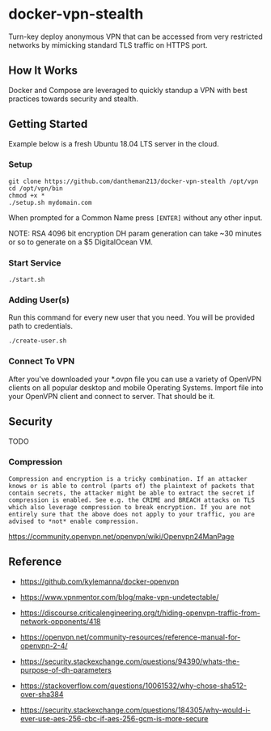 # docker-vpn-stealth

Turn-key deploy anonymous VPN that can be accessed from very restricted networks by mimicking standard TLS traffic on HTTPS port.

## How It Works

Docker and Compose are leveraged to quickly standup a VPN with best practices towards security and stealth.

## Getting Started

Example below is a fresh Ubuntu 18.04 LTS server in the cloud.

### Setup

```
git clone https://github.com/dantheman213/docker-vpn-stealth /opt/vpn
cd /opt/vpn/bin
chmod +x *
./setup.sh mydomain.com
```

When prompted for a Common Name press `[ENTER]` without any other input.

NOTE: RSA 4096 bit encryption DH param generation can take ~30 minutes or so to generate on a $5 DigitalOcean VM.

### Start Service

```
./start.sh
```

### Adding User(s)

Run this command for every new user that you need. You will be provided path to credentials.

```
./create-user.sh
```

### Connect To VPN

After you've downloaded your *.ovpn file you can use a variety of OpenVPN clients on all popular desktop and mobile Operating Systems. Import file into your OpenVPN client and connect to server. That should be it.

## Security

TODO

### Compression

```
Compression and encryption is a tricky combination. If an attacker knows or is able to control (parts of) the plaintext of packets that contain secrets, the attacker might be able to extract the secret if compression is enabled. See e.g. the CRIME and BREACH attacks on TLS which also leverage compression to break encryption. If you are not entirely sure that the above does not apply to your traffic, you are advised to *not* enable compression.
```

https://community.openvpn.net/openvpn/wiki/Openvpn24ManPage

## Reference

* https://github.com/kylemanna/docker-openvpn

* https://www.vpnmentor.com/blog/make-vpn-undetectable/

* https://discourse.criticalengineering.org/t/hiding-openvpn-traffic-from-network-opponents/418

* https://openvpn.net/community-resources/reference-manual-for-openvpn-2-4/

* https://security.stackexchange.com/questions/94390/whats-the-purpose-of-dh-parameters

* https://stackoverflow.com/questions/10061532/why-chose-sha512-over-sha384

* https://security.stackexchange.com/questions/184305/why-would-i-ever-use-aes-256-cbc-if-aes-256-gcm-is-more-secure
